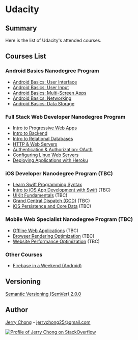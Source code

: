 # Udacity

## Summary

Here is the list of Udacity's attended courses.

## Courses List

### Android Basics Nanodegree Program
* [Android Basics: User Interface](https://github.com/jerrychong25/Udacity/tree/master/android-basics-user-interface)
* [Android Basics: User Input](https://github.com/jerrychong25/Udacity/tree/master/android-basics-user-input)
* [Android Basics: Multi-Screen Apps](https://github.com/jerrychong25/Udacity/tree/master/android-basics-multiscreen-apps)
* [Android Basics: Networking](https://github.com/jerrychong25/Udacity/tree/master/android-basics-networking)
* [Android Basics: Data Storage](https://github.com/jerrychong25/Udacity/tree/master/android-basics-data-storage)

### Full Stack Web Developer Nanodegree Program
* [Intro to Progressive Web Apps](https://github.com/jerrychong25/Udacity/tree/master/intro-to-progressive-web-apps)
* [Intro to Backend](https://github.com/jerrychong25/Udacity/tree/master/intro-to-backend)
* [Intro to Relational Databases](https://github.com/jerrychong25/Udacity/tree/master/intro-to-relational-database)
* [HTTP & Web Servers](https://github.com/jerrychong25/Udacity/tree/master/http-%26-web-servers)
* [Authentication & Authorization: OAuth](https://github.com/jerrychong25/Udacity/tree/master/authentication-%26-authorization-oauth)
* [Configuring Linux Web Servers](https://github.com/jerrychong25/Udacity/tree/master/configuring-linux-web-servers)
* [Deploying Applications with Heroku](https://github.com/jerrychong25/Udacity/tree/master/deploying-applications-with-heroku)

### iOS Developer Nanodegree Program (TBC)
* [Learn Swift Programming Syntax](https://www.udacity.com/course/learn-swift-programming-syntax--ud902)
* [Intro to iOS App Development with Swift](https://www.udacity.com/course/intro-to-ios-app-development-with-swift--ud585) (TBC)
* [UIKit Fundamentals](https://www.udacity.com/course/uikit-fundamentals--ud788) (TBC)
* [Grand Central Dispatch (GCD)](https://www.udacity.com/course/grand-central-dispatch-gcd--ud576) (TBC)
* [iOS Persistence and Core Data](https://www.udacity.com/course/ios-persistence-and-core-data--ud325) (TBC)

### Mobile Web Specialist Nanodegree Program (TBC)
* [Offline Web Applications](https://www.udacity.com/course/offline-web-applications--ud899) (TBC)
* [Browser Rendering Optimization](https://www.udacity.com/course/browser-rendering-optimization--ud860) (TBC)
* [Website Performance Optimization](https://www.udacity.com/course/website-performance-optimization--ud884) (TBC)

### Other Courses
* [Firebase in a Weekend (Android)](https://github.com/jerrychong25/Udacity/tree/master/firebase-in-a-weekend-android-by-google)

## Versioning

[Semantic Versioning (SemVer) 2.0.0](http://semver.org/)

## Author

[Jerry Chong](https://www.linkedin.com/in/chonghf/) - <jerrychong25@gmail.com> 

[![Profile of Jerry Chong on StackOverflow](https://stackoverflow.com/users/flair/5918539.png)](https://stackoverflow.com/users/5918539/jerry-chong)
